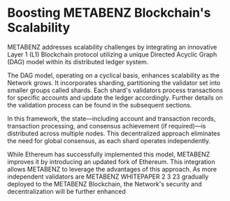# Boosting METABENZ Blockchain's Scalability

METABENZ addresses scalability challenges by integrating an innovative Layer 1 (L1) Blockchain protocol utilizing a unique Directed Acyclic Graph (DAG) model within its distributed ledger system.&#x20;

The DAG model, operating on a cyclical basis, enhances scalability as the Network grows. It incorporates sharding, partitioning the validator set into smaller groups called shards. Each shard's validators process transactions for specific accounts and update the ledger accordingly. Further details on the validation process can be found in the subsequent sections.&#x20;

In this framework, the state—including account and transaction records, transaction processing, and consensus achievement (if required)—is distributed across multiple nodes. This decentralized approach eliminates the need for global consensus, as each shard operates independently.

&#x20;While Ethereum has successfully implemented this model, METABENZ improves it by introducing an updated fork of Ethereum. This integration allows METABENZ to leverage the advantages of this approach. As more independent validators are METABENZ WHITEPAPER 2 3 23 gradually deployed to the METABENZ Blockchain, the Network's security and decentralization will be further enhanced

